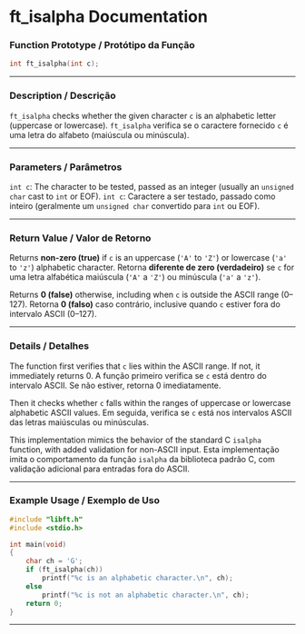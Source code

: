 # ft\_isalpha Documentation

### Function Prototype / Protótipo da Função

```c
int ft_isalpha(int c);
```

---

### Description / Descrição

`ft_isalpha` checks whether the given character `c` is an alphabetic letter (uppercase or lowercase).
`ft_isalpha` verifica se o caractere fornecido `c` é uma letra do alfabeto (maiúscula ou minúscula).

---

### Parameters / Parâmetros

`int c`: The character to be tested, passed as an integer (usually an `unsigned char` cast to `int` or EOF).
`int c`: Caractere a ser testado, passado como inteiro (geralmente um `unsigned char` convertido para `int` ou EOF).

---

### Return Value / Valor de Retorno

Returns **non-zero (true)** if `c` is an uppercase (`'A'` to `'Z'`) or lowercase (`'a'` to `'z'`) alphabetic character.
Retorna **diferente de zero (verdadeiro)** se `c` for uma letra alfabética maiúscula (`'A'` a `'Z'`) ou minúscula (`'a'` a `'z'`).

Returns **0 (false)** otherwise, including when `c` is outside the ASCII range (0–127).
Retorna **0 (falso)** caso contrário, inclusive quando `c` estiver fora do intervalo ASCII (0–127).

---

### Details / Detalhes

The function first verifies that `c` lies within the ASCII range. If not, it immediately returns 0.
A função primeiro verifica se `c` está dentro do intervalo ASCII. Se não estiver, retorna 0 imediatamente.

Then it checks whether `c` falls within the ranges of uppercase or lowercase alphabetic ASCII values.
Em seguida, verifica se `c` está nos intervalos ASCII das letras maiúsculas ou minúsculas.

This implementation mimics the behavior of the standard C `isalpha` function, with added validation for non-ASCII input.
Esta implementação imita o comportamento da função `isalpha` da biblioteca padrão C, com validação adicional para entradas fora do ASCII.

---

### Example Usage / Exemplo de Uso

```c
#include "libft.h"
#include <stdio.h>

int main(void)
{
    char ch = 'G';
    if (ft_isalpha(ch))
        printf("%c is an alphabetic character.\n", ch);
    else
        printf("%c is not an alphabetic character.\n", ch);
    return 0;
}
```

---
